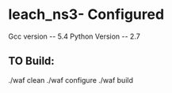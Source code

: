 # leach_ns3- Configured
Gcc version -- 5.4
Python Version -- 2.7

## TO Build:

./waf clean
./waf configure
./waf build

